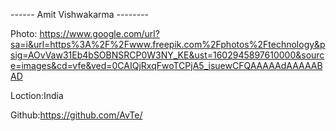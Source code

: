 ------ Amit Vishwakarma --------

Photo: https://www.google.com/url?sa=i&url=https%3A%2F%2Fwww.freepik.com%2Fphotos%2Ftechnology&psig=AOvVaw31Eb4bSOBNSRCP0W3NY_KE&ust=1602945897610000&source=images&cd=vfe&ved=0CAIQjRxqFwoTCPjA5_isuewCFQAAAAAdAAAAABAD

Loction:India

Github:https://github.com/AvTe/
